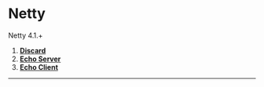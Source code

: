 # Netty

Netty 4.1.+ 



1. __[Discard](./java/netty/discard)__
2. __[Echo Server](./java/netty/echo-server)__
3. __[Echo Client](./java/netty/echo-client)__



---



